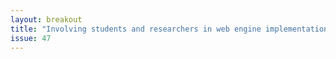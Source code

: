 ```yaml
---
layout: breakout
title: "Involving students and researchers in web engine implementation"
issue: 47
---
```

